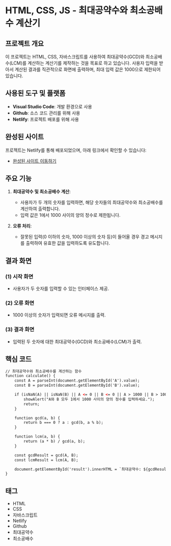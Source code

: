 
# HTML, CSS, JS - 최대공약수와 최소공배수 계산기

## 프로젝트 개요

이 프로젝트는 HTML, CSS, 자바스크립트를 사용하여 최대공약수(GCD)와 최소공배수(LCM)를 계산하는 계산기를 제작하는 것을 목표로 하고 있습니다. 사용자 입력을 받아서 계산된 결과를 직관적으로 화면에 출력하며, 최대 입력 값은 1000으로 제한되어 있습니다.

## 사용된 도구 및 플랫폼

- **Visual Studio Code**: 개발 환경으로 사용
- **Github**: 소스 코드 관리를 위해 사용
- **Netlify**: 프로젝트 배포를 위해 사용

## 완성된 사이트

프로젝트는 Netlify를 통해 배포되었으며, 아래 링크에서 확인할 수 있습니다:
- [완성된 사이트 이동하기](https://tranquil-squirrel-ee89de.netlify.app/)

## 주요 기능

1. **최대공약수 및 최소공배수 계산**:
   - 사용자가 두 개의 숫자를 입력하면, 해당 숫자들의 최대공약수와 최소공배수를 계산하여 출력합니다.
   - 입력 값은 1에서 1000 사이의 양의 정수로 제한됩니다.

2. **오류 처리**:
   - 잘못된 입력(0 이하의 숫자, 1000 이상의 숫자 등)이 들어올 경우 경고 메시지를 출력하여 유효한 값을 입력하도록 유도합니다.

## 결과 화면

### (1) 시작 화면
- 사용자가 두 숫자를 입력할 수 있는 인터페이스 제공.
  
### (2) 오류 화면
- 1000 이상의 숫자가 입력되면 오류 메시지를 출력.

### (3) 결과 화면
- 입력된 두 숫자에 대한 최대공약수(GCD)와 최소공배수(LCM)가 출력.

## 핵심 코드

```html
// 최대공약수와 최소공배수를 계산하는 함수
function calculate() {
    const A = parseInt(document.getElementById('A').value);
    const B = parseInt(document.getElementById('B').value);

    if (isNaN(A) || isNaN(B) || A <= 0 || B <= 0 || A > 1000 || B > 1000) {
        showAlert("A와 B 모두 1에서 1000 사이의 양의 정수를 입력하세요.");
        return;
    }

    function gcd(a, b) {
        return b === 0 ? a : gcd(b, a % b);
    }

    function lcm(a, b) {
        return (a * b) / gcd(a, b);
    }

    const gcdResult = gcd(A, B);
    const lcmResult = lcm(A, B);

    document.getElementById('result').innerHTML = `최대공약수: ${gcdResult}, 최소공배수: ${lcmResult}`;
}
```

## 태그

- HTML
- CSS
- 자바스크립트
- Netlify
- Github
- 최대공약수
- 최소공배수
